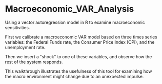 # Macroeconomic_VAR_Analysis
Using a vector autoregression model in R to examine macroeconomic sensitivities.

First we calibrate a macroeconomic VAR model based on three times series variables: the Federal Funds rate, the Consumer Price Index (CPI), and the unemployment rate.

Then we insert a "shock" to one of these variables, and observe how the rest of the system responds.

This walkthrough illustrates the usefulness of this tool for examining how the macro environment might change due to an unexpected impulse.
